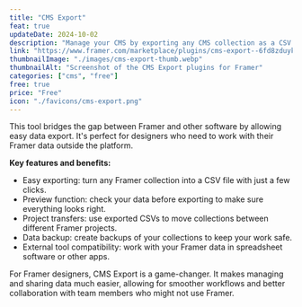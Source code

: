 ```yaml
---
title: "CMS Export"
feat: true
updateDate: 2024-10-02
description: "Manage your CMS by exporting any CMS collection as a CSV and reimport them into Framer CMS for seamless project transfers."
link: "https://www.framer.com/marketplace/plugins/cms-export--6fd8zduyk5je9zsw5morqqldd/?via=julesvcode"
thumbnailImage: "./images/cms-export-thumb.webp"
thumbnailAlt: "Screenshot of the CMS Export plugins for Framer"
categories: ["cms", "free"]
free: true
price: "Free"
icon: "./favicons/cms-export.png"
---
```


This tool bridges the gap between Framer and other software by allowing easy data export. It's perfect for designers who need to work with their Framer data outside the platform.

<b>Key features and benefits:</b>

- Easy exporting: turn any Framer collection into a CSV file with just a few clicks.
- Preview function: check your data before exporting to make sure everything looks right.
- Project transfers: use exported CSVs to move collections between different Framer projects.
- Data backup: create backups of your collections to keep your work safe.
- External tool compatibility: work with your Framer data in spreadsheet software or other apps.

For Framer designers, CMS Export is a game-changer. It makes managing and sharing data much easier, allowing for smoother workflows and better collaboration with team members who might not use Framer.
